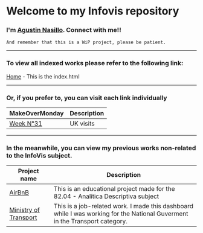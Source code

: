 # Welcome to my Infovis repository

### I'm [Agustin Nasillo](https://www.linkedin.com/in/agustin-nasillo/). Connect with me!!

	And remember that this is a WiP project, please be patient.

--------------------

### To view all indexed works please refer to the following link:

[Home](https://anasillo.github.io/infovis/index.html) - This is the index.html

--------------------

### Or, if you prefer to, you can visit each link individually
| MakeOverMonday | Description |
| -------------------- | -------------------- |
| [Week N°31](https://anasillo.github.io/infovis/jobs/mom/w31.html) | UK visits | 

--------------------

### In the meanwhile, you can view my previous works non-related to the InfoVis subject.
| Project name | Description |
| -------------------- | -------------------- |
|[AirBnB](https://anasillo.github.io/infovis/jobs/previouswork/airbnb.html) | This is an educational project made for the 82.04 - Analítica Descriptiva subject |
|[Ministry of Transport](https://anasillo.github.io/infovis/jobs/previouswork/transport.html) | This is a job-related work. I made this dashboard while I was working for the National Guverment in the Transport category. |
 
